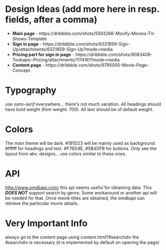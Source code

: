 # Design Ideas (add more here in resp. fields, after a comma)
<ul>
  <li><b>Main page</b> - https://dribbble.com/shots/5593266-Movify-Movies-TV-Shows-Template</li>
  <li><b>Sign in page</b> - https://dribbble.com/shots/6321859-Sign-Up/attachments/6321859-Sign-Up?mode=media</li>
  <li><b>Pricing part for sign in page</b> - https://dribbble.com/shots/9083408-Tookapic-Pricing/attachments/1174161?mode=media</li>
  <li><b>Content page</b> - https://dribbble.com/shots/9795005-Movie-Page-Concept</li>
</ul>

# Typography
use <i>sans-serif</i> everywhere... there's not much variation. All headings should have bold weight (font-weight: 700). All text should be of default weight.

# Colors
The main theme will be dark. #181D23 will be mainly used as background. #ffffff for headings and text. #F76D4E, #5B4DFB for buttons. Only see the layout from abv. designs... use colors similar to these ones.

# API
http://www.omdbapi.com/ this api seems useful for obtaining data. This <em><strong>DOES NOT</strong></em> support search by genre. Some workaround or another api will be needed for that. Once movie titles are obtained, the omdbapi can retrieve the particular movie details.

# Very Important Info
always go to the content page using content.html?#searchdiv the #searchdiv is necessary (it is implemented by default on opening the page)
